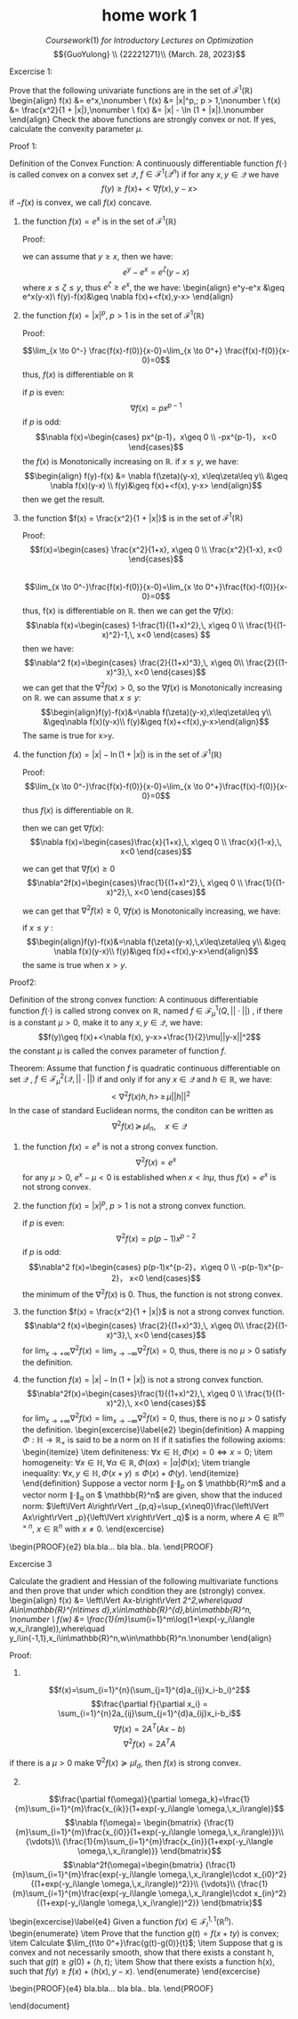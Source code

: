 # <center>home work 1

$${Coursework (1) \ for \ {Introductory\ Lectures\ on \ Optimization}}$$
$${GuoYulong} \\ {22221271}\\
{March. 28, 2023}$$



Excercise 1:
    
Prove that the following univariate functions are in the set of $\mathcal{F}^1(\mathbb{R})$
	\begin{align}
	f(x) &= e^x,\nonumber \\
	f(x) &= |x|^p,\; p > 1,\nonumber \\
	f(x) &= \frac{x^2}{1 + |x|},\nonumber \\
	f(x) &= |x| - \ln (1 + |x|).\nonumber
	\end{align}
Check the above functions are strongly convex or not. If yes, calculate the convexity parameter $\mu$.


Proof 1:
    
Definition of the Convex Function:
    A continuously differentiable function $f(\cdot)$ is called convex on a convex set $\mathcal{Q}$, $f \in \mathcal{F}^1(\mathcal{Q}^n)$ if for any $x,y \in \mathcal{Q}$ we have
$$f(y) \geq f(x)+<\nabla{f(x)}, y-x>$$
if $-f(x)$ is convex, we call $f(x)$ concave.

1. the function $f(x) = e^x$ is in the set of $\mathcal{F}^1(\mathbb{R})$

    Proof:
    
    we can assume that $y \geq x$, then we have:
    $$e^y-e^x=e^{\zeta}(y-x)$$
    where $x \leq \zeta \leq y$, thus $e^{\zeta} \geq e^x$, the we have:
    \begin{align}
    e^y-e^x &\geq e^x(y-x)\\
    f(y)-f(x)&\geq \nabla f(x)+<f(x),y-x>
    \end{align}
2. the function $f(x) = |x|^p,\; p > 1$ is in the set of $\mathcal{F}^1(\mathbb{R})$
    
    Proof:
    
    $$\lim_{x \to 0^-} \frac{f(x)-f(0)}{x-0}=\lim_{x \to 0^+} \frac{f(x)-f(0)}{x-0}=0$$
    thus, $f(x)$ is differentiable on $\mathbb{R}$
    
    if $p$ is even:
    $$\nabla f(x)=px^{p-1}$$
    if $p$ is odd:
    $$\nabla f(x)=\begin{cases} px^{p-1}，x\geq 0 \\ -px^{p-1}， x<0 \end{cases}$$
                                                             the $f(x)$ is Monotonically increasing on $\mathbb{R}$.
if $x\leq y$, we have:                                                                   $$\begin{align}
      f(y)-f(x) &= \nabla f(\zeta)(y-x),  x\leq\zeta\leq y\\                      &\geq \nabla f(x)(y-x) \\
                                                                   f(y)&\geq f(x)+<f(x), y-x> \end{align}$$         then we get the result.
    
3. the function $f(x) = \frac{x^2}{1 + |x|}$ is in the set of $\mathcal{F}^1(\mathbb{R})$
    
    Proof:
    $$f(x)=\begin{cases} \frac{x^2}{1+x}, x\geq 0 \\ \frac{x^2}{1-x}, x<0 \end{cases}$$                                                        
$$\lim_{x \to 0^-}\frac{f(x)-f(0)}{x-0}=\lim_{x \to 0^+}\frac{f(x)-f(0)}{x-0}=0$$
    thus, f(x) is differentiable on $\mathbb{R}$.           then we can get the $\nabla f(x)$:                   $$\nabla f(x)=\begin{cases} 1-\frac{1}{(1+x)^2},\, x\geq 0 \\ \frac{1}{(1-x)^2}-1,\, x<0 \end{cases} $$
    then we have:
$$\nabla^2 f(x)=\begin{cases} \frac{2}{(1+x)^3},\, x\geq 0\\ \frac{2}{(1-x)^3},\, x<0 \end{cases}$$
    we can get that the $\nabla^2f(x) > 0$, so the $\nabla f(x)$ is Monotonically increasing on $\mathbb{R}$.
    we can assume that $x\leq y$:
$$\begin{align}f(y)-f(x)&=\nabla f(\zeta)(y-x),x\leq\zeta\leq y\\ &\geq\nabla f(x)(y-x)\\ f(y)&\geq f(x)+<f(x),y-x>\end{align}$$
    The same is true for x>y.
    
4. the function $f(x) = |x| - \ln (1 + |x|)$ is in the set of $\mathcal{F}^1(\mathbb{R})$
    
    Proof:
    $$\lim_{x \to 0^-}\frac{f(x)-f(0)}{x-0}=\lim_{x \to 0^+}\frac{f(x)-f(0)}{x-0}=0$$
    thus $f(x)$ is differentiable on $\mathbb{R}$.
    
    then we can get $\nabla f(x)$:
    $$\nabla f(x)=\begin{cases}\frac{x}{1+x},\, x\geq 0 \\ \frac{x}{1-x},\, x<0 \end{cases}$$
                          
    we can get that $\nabla f(x)\geq0$
$$\nabla^2f(x)=\begin{cases}\frac{1}{(1+x)^2},\, x\geq 0 \\ \frac{1}{(1-x)^2},\, x<0 \end{cases}$$

    we can get that $\nabla^2f(x)\geq 0$, $\nabla f(x)$ is Monotonically increasing, we have:

    if $x\leq y$ :
$$\begin{align}f(y)-f(x)&=\nabla f(\zeta)(y-x),\,x\leq\zeta\leq y\\ 
&\geq \nabla f(x)(y-x)\\
f(y)&\geq f(x)+<f(x),y-x>\end{align}$$
the same is true when $x>y$.

Proof2:

Definition of the strong convex function:
A continuous differentiable function $f(\cdot)$ is called strong convex on $\mathbb{R}$, named $f \in \mathcal{F}^1_\mu(Q, ||\cdot||)$ , if there is a constant $\mu > 0$, make it to any $x,y\in \mathcal{Q}$, we have: $$f(y)\geq f(x)+<\nabla f(x), y-x>+\frac{1}{2}\mu||y-x||^2$$
the constant $\mu$ is called the convex parameter of function $f$.

Theorem:
Assume that function $f$ is quadratic continuous differentiable on set $\mathcal{Q}$ , $f\in \mathcal{F}^2_{\mu}(\mathcal{Q}, ||\cdot||)$ if and only if for any $x\in \mathcal{Q}$ and $h\in \mathbb{R}$, we have:$$<\nabla^2f(x)h, h>\,\geq \,\mu||h||^2$$
In the case of standard Euclidean norms, the conditon can be written as$$\nabla^2f(x)\,\succeq\,\mu I_n,\quad x\in \mathcal{Q}$$

1. the function $f(x) = e^x$ is not a strong convex function.
    $$\nabla^2f(x)=e^x$$
for any $\mu>0$, $e^x-\mu<0$ is established when $x<ln\mu$, thus $f(x)=e^x$ is not strong convex.

2. the function $f(x) = |x|^p,\; p > 1$ is not a strong convex function.

    if $p$ is even:
    $$\nabla^2f(x)=p(p-1)x^{p-2}$$
    if $p$ is odd:
    $$\nabla^2 f(x)=\begin{cases} p(p-1)x^{p-2}，x\geq 0 \\ -p(p-1)x^{p-2}， x<0 \end{cases}$$
the minimum of the $\nabla^2f(x)$ is $0$. Thus, the function is not strong convex.
                                
3. the function $f(x) = \frac{x^2}{1 + |x|}$ is not a strong convex function.
    $$\nabla^2 f(x)=\begin{cases} \frac{2}{(1+x)^3},\, x\geq 0\\ \frac{2}{(1-x)^3},\, x<0 \end{cases}$$
for $\lim_{x\to +\infty}\nabla^2f(x)=\lim_{x\to -\infty}\nabla^2f(x)=0$, thus, there is no $\mu>0$ satisfy the definition.
4. the function $f(x) = |x| - \ln (1 + |x|)$ is not a strong convex function.
    $$\nabla^2f(x)=\begin{cases}\frac{1}{(1+x)^2},\, x\geq 0 \\ \frac{1}{(1-x)^2},\, x<0 \end{cases}$$
for $\lim_{x\to +\infty}\nabla^2f(x)=\lim_{x\to -\infty}\nabla^2f(x)=0$, thus, there is no $\mu>0$ satisfy the definition.
\begin{excercise}\label{e2}
	\begin{definition}
		A mapping $\Phi:\mathbb{H}\to\mathbb{R}_+$ is said to be a norm on $\mathbb{H}$ if it satisfies the following axioms:
		\begin{itemize}
			\item definiteness: $\forall x\in\mathbb{H},\Phi(x)=0\Leftrightarrow x=0;$
			\item homogeneity: $\forall x\in\mathbb{H},\forall \alpha \in\mathbb{R},\Phi(\alpha x)=|\alpha|\Phi(x);$
			\item triangle inequality: $\forall x,y\in\mathbb{H},\Phi(x+y)\leq\Phi(x)+\Phi(y).$
		\end{itemize}
	\end{definition}
	Suppose a vector norm $\left\lVert \cdot\right\rVert _p$ on $ \mathbb{R}^m$ and a vector norm $\left\lVert \cdot\right\rVert _q$ on $ \mathbb{R}^n$ are given, 
	show that the induced norm: $\left\lVert A\right\rVert _{p,q}=\sup_{x\neq0}\frac{\left\lVert Ax\right\rVert _p}{\left\lVert x\right\rVert _q}$ is a norm, where $A \in \mathbb{R}^{m\times n}$, $x\in\mathbb{R}^n$ with $x\neq0$.
\end{excercise}

\begin{PROOF}{e2}
	bla.bla... bla bla.. bla.
\end{PROOF}


Excercise 3

Calculate the gradient and Hessian of the following multivariate functions and then prove that under which condition they are (strongly) convex.  
	\begin{align}
	f(x) &= \left\lVert Ax-b\right\rVert _2^2,where\quad A\in\mathbb{R}^{n\times d},x\in\mathbb{R}^{d},b\in\mathbb{R}^n, \nonumber \\
	f(w) &= \frac{1}{m}\sum_{i=1}^m\log(1+\exp(-y_i\langle w,x_i\rangle)),where\quad y_i\in\{-1,1\},x_i\in\mathbb{R}^n,w\in\mathbb{R}^n.\nonumber
	\end{align}

Proof:
    
1. 
$$f(x)=\sum_{i=1}^{n}(\sum_{j=1}^{d}a_{ij}x_i-b_i)^2$$ 
$$\frac{\partial f}{\partial x_i} = \sum_{i=1}^{n}2a_{ij}\sum_{j=1}^{d}a_{ij}x_i-b_i$$ $$\nabla f(x) = 2A^{T}(Ax-b)$$ 
$$\nabla^2 f(x) = 2A^TA$$
    
if there is a $\mu>0$ make $\nabla^2f(x)\succeq \mu I_d$, then $f(x)$ is strong convex.

2. 
$$\frac{\partial f(\omega)}{\partial \omega_k}=\frac{1}{m}\sum_{i=1}^{m}\frac{x_{ik}}{1+exp(-y_i\langle \omega,\,x_i\rangle)}$$
$$\nabla f(\omega)=
\begin{bmatrix}
{\frac{1}{m}\sum_{i=1}^{m}\frac{x_{i0}}{1+exp(-y_i\langle \omega,\,x_i\rangle)}}\\
{\vdots}\\
{\frac{1}{m}\sum_{i=1}^{m}\frac{x_{in}}{1+exp(-y_i\langle \omega,\,x_i\rangle)}}
\end{bmatrix}$$
$$\nabla^2f(\omega)=\begin{bmatrix}
{\frac{1}{m}\sum_{i=1}^{m}\frac{exp(-y_i\langle \omega,\,x_i\rangle)\cdot x_{i0}^2}{(1+exp(-y_i\langle \omega,\,x_i\rangle))^2}}\\
{\vdots}\\
{\frac{1}{m}\sum_{i=1}^{m}\frac{exp(-y_i\langle \omega,\,x_i\rangle)\cdot x_{in}^2}{(1+exp(-y_i\langle \omega,\,x_i\rangle))^2}}
\end{bmatrix}$$


\begin{excercise}\label{e4}
Given a function $f(x)\in \mathcal{F} ^{1,1}_l(\mathbb{R}^n)$.
\begin{enumerate}
	\item Prove that the function $g(t)=f(x+ty)$ is convex;
	\item Calculate $\lim_{t\to 0^+}\frac{g(t)-g(0)}{t}$;
	\item Suppose that g is convex and not necessarily smooth, show that there exists a constant h, such that $g(t)\geq g(0)+\langle h,t\rangle$;
	\item Show that there exists a function h(x), such that $f(y)\geq f(x)+\langle h(x),y-x\rangle$.
\end{enumerate}
\end{excercise}

\begin{PROOF}{e4}
bla.bla... bla bla.. bla.
\end{PROOF}



\end{document}